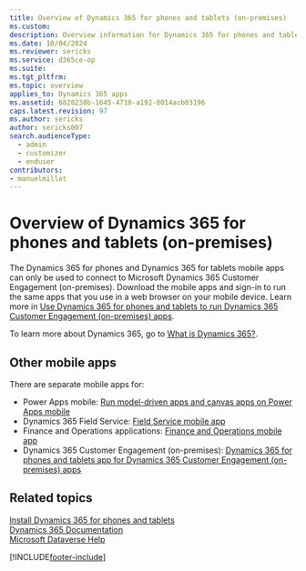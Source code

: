 ```yaml
---
title: Overview of Dynamics 365 for phones and tablets (on-premises)
ms.custom: 
description: Overview information for Dynamics 365 for phones and tablets apps
ms.date: 10/04/2024
ms.reviewer: sericks
ms.service: d365ce-op
ms.suite: 
ms.tgt_pltfrm: 
ms.topic: overview
applies_to: Dynamics 365 apps
ms.assetid: 6828238b-1645-4710-a192-0014acb03196
caps.latest.revision: 97
ms.author: sericks
author: sericks007
search.audienceType: 
  - admin
  - customizer
  - enduser
contributors:
- manuelmillot 
---
```


# Overview of Dynamics 365 for phones and tablets (on-premises)

The Dynamics 365 for phones and Dynamics 365 for tablets mobile apps can only be used to connect to Microsoft Dynamics 365 Customer Engagement (on-premises). Download the mobile apps and sign-in to run the same apps that you use in a web browser on your mobile device. Learn more in [Use Dynamics 365 for phones and tablets to run Dynamics 365 Customer Engagement (on-premises) apps](dynamics-365-phones-tablets-users-guide-onprem).

To learn more about Dynamics 365, go to [What is Dynamics 365?](https://dynamics.microsoft.com/what-is-dynamics365/).


## Other mobile apps
There are separate mobile apps for:
- Power Apps mobile: [Run model-driven apps and canvas apps on Power Apps mobile](/powerapps/mobile/run-powerapps-on-mobile)
- Dynamics 365 Field Service: [Field Service mobile app](../field-service/field-service-mobile-app-user-guide.md)
- Finance and Operations applications: [Finance and Operations mobile app](/dynamics365/unified-operations/dev-itpro/mobile-apps/mobile-app-home-page) 
- Dynamics 365 Customer Engagement (on-premises): [Dynamics 365 for phones and tablets app for Dynamics 365 Customer Engagement (on-premises) apps](../customerengagement/on-premises/basics/dynamics-365-phones-tablets-users-guide-onprem.md)


## Related topics
[Install Dynamics 365 for phones and tablets](./install-dynamics-365-for-phones-and-tablets.md)<br/>
[Dynamics 365 Documentation](/dynamics365/)<br/>
[Microsoft Dataverse Help](/powerapps/maker/common-data-service/data-platform-intro)<br/>
 


[!INCLUDE[footer-include](../includes/footer-banner.md)]
